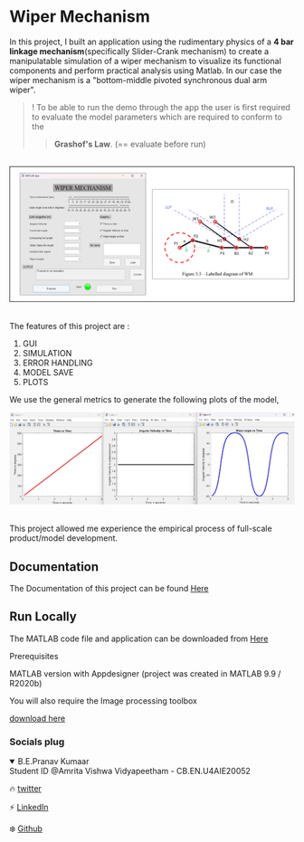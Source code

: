 
# Wiper Mechanism

In this project, I built an application using the rudimentary physics of a **4 bar linkage mechanism**(specifically Slider-Crank mechanism) to create a manipulatable simulation of a wiper mechanism to visualize its functional components and perform practical analysis using Matlab. In our case the wiper mechanism 
is a "bottom-middle pivoted synchronous dual arm wiper".


> ! To be able to run the demo through the app the user is first required to evaluate the model parameters which are required to conform to the 
>>**Grashof's Law**. (== evaluate before run)

\
![Demo](https://github.com/genpranav/Development-and-Analysis-of-4-Bar-Linkage-Based-Wiper-Mechanisms/blob/main/Images/Demo.png)

\
The features of this project are :
1. GUI
2. SIMULATION
3. ERROR HANDLING
4. MODEL SAVE
5. PLOTS

We use the general metrics to generate the following plots of the model,

![Analysis graphs](https://github.com/genpranav/Development-and-Analysis-of-4-Bar-Linkage-Based-Wiper-Mechanisms/blob/main/Images/Analysis%20Graphs.jpg)

\
This project allowed me experience the empirical process of full-scale product/model development.

## Documentation

The Documentation of this project can be found [Here](https://github.com/genpranav/Wiper-Mechanism/blob/main/Report.pdf)

  
## Run Locally



The MATLAB code file and application can be downloaded from [Here](https://github.com/genpranav/Wiper-Mechanism/blob/main/Wiper_Mechanism.mlapp)

Prerequisites

MATLAB version with Appdesigner (project was created in MATLAB 9.9 / R2020b)

You will also require the Image processing toolbox

[download here](https://in.mathworks.com/downloads/web_downloads/)

  
### Socials plug

<details open>
<summary>B.E.Pranav Kumaar</summary>
Student ID @Amrita Vishwa Vidyapeetham - CB.EN.U4AIE20052

:fire: [twitter](https://twitter.com/bepranavkumaar1)

:zap: [LinkedIn](https://www.linkedin.com/in/pranav-kumaar/)

:snowflake: [Github](https://github.com/genpranav)

</details>
